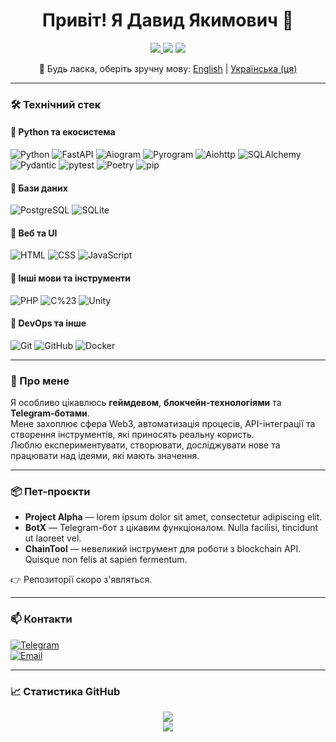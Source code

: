 <h1 align="center">Привіт! Я Давид Якимович 👋</h1>

<p align="center">
  <a href="https://t.me/dyakymov">
    <img src="https://img.shields.io/badge/Telegram-@dyakymov-2CA5E0?logo=telegram&logoColor=white" />
  </a>
  <img src="https://img.shields.io/badge/OS-Linux-%23007ACC?logo=linux&logoColor=white" />
  <img src="https://img.shields.io/badge/Editor-VSCode-007ACC?logo=visualstudiocode&logoColor=white" />
</p>

<p align="center">
  📌 Будь ласка, оберіть зручну мову:  
  <a href="README.md">English</a> | <a href="README_uk.md">Українська (ця)</a>
</p>

---

### 🛠 Технічний стек

#### 🔹 Python та екосистема
![Python](https://img.shields.io/badge/Python-3.10%20|%203.11%20|%203.12%20|%203.13-blue?logo=python&logoColor=white)
![FastAPI](https://img.shields.io/badge/FastAPI-API-green?logo=fastapi)
![Aiogram](https://img.shields.io/badge/Aiogram-3.0-2CA5E0?logo=telegram)
![Pyrogram](https://img.shields.io/badge/Pyrogram-Fork-red?logo=telegram)
![Aiohttp](https://img.shields.io/badge/Aiohttp-async-lightblue?logo=python&logoColor=white)
![SQLAlchemy](https://img.shields.io/badge/SQLAlchemy-ORM-646464?logo=sqlite)
![Pydantic](https://img.shields.io/badge/Pydantic-Валідація-0C7CD5?logo=python)
![pytest](https://img.shields.io/badge/pytest-Тестування-blue?logo=pytest)
![Poetry](https://img.shields.io/badge/Poetry-Керування_залежностями-60A5FA?logo=python)
![pip](https://img.shields.io/badge/pip-Пакети-blue?logo=pypi&logoColor=white)

#### 🔹 Бази даних
![PostgreSQL](https://img.shields.io/badge/PostgreSQL-БД-336791?logo=postgresql&logoColor=white)
![SQLite](https://img.shields.io/badge/SQLite-легка_БД-lightblue?logo=sqlite&logoColor=white)

#### 🔹 Веб та UI
![HTML](https://img.shields.io/badge/HTML-5-E34F26?logo=html5&logoColor=white)
![CSS](https://img.shields.io/badge/CSS-3-1572B6?logo=css3&logoColor=white)
![JavaScript](https://img.shields.io/badge/JavaScript-ES6-F7DF1E?logo=javascript&logoColor=black)

#### 🔹 Інші мови та інструменти
![PHP](https://img.shields.io/badge/PHP-базовий-777BB4?logo=php&logoColor=white)
![C%23](https://img.shields.io/badge/C%23-базовий-68217A?logo=csharp&logoColor=white)
![Unity](https://img.shields.io/badge/Unity-геймдев-black?logo=unity&logoColor=white)

#### 🔹 DevOps та інше
![Git](https://img.shields.io/badge/Git-контроль_версій-F05032?logo=git&logoColor=white)
![GitHub](https://img.shields.io/badge/GitHub-профіль-181717?logo=github)
![Docker](https://img.shields.io/badge/Docker-контейнери-blue?logo=docker&logoColor=white)

---

### 🎯 Про мене

Я особливо цікавлюсь **геймдевом**, **блокчейн-технологіями** та **Telegram-ботами**.  
Мене захоплює сфера Web3, автоматизація процесів, API-інтеграції та створення інструментів, які приносять реальну користь.  
Люблю експериментувати, створювати, досліджувати нове та працювати над ідеями, які мають значення.

---

### 📦 Пет-проєкти

- **Project Alpha** — lorem ipsum dolor sit amet, consectetur adipiscing elit.  
- **BotX** — Telegram-бот з цікавим функціоналом. Nulla facilisi, tincidunt ut laoreet vel.  
- **ChainTool** — невеликий інструмент для роботи з blockchain API. Quisque non felis at sapien fermentum.

👉 Репозиторії скоро з'являться.

---

### 📫 Контакти

[![Telegram](https://img.shields.io/badge/@dyakymov-%2300acee.svg?logo=telegram&logoColor=white)](https://t.me/dyakymov)  
[![Email](https://img.shields.io/badge/Email-davidyakymovych%40gmail.com-red?logo=gmail&logoColor=white)](mailto:davidyakymovych+github@gmail.com)

---

### 📈 Статистика GitHub

<p align="center">
  <img src="https://github-readme-stats.vercel.app/api?username=dyakymov-it&show_icons=true&theme=tokyonight&hide=stars" />
  <br>
  <img src="https://github-readme-streak-stats.herokuapp.com?user=dyakymov-it&theme=tokyonight&hide_border=true" />
</p>
